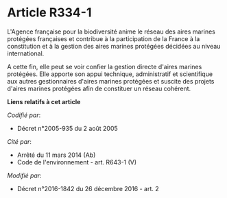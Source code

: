 # Article R334-1

L'Agence française pour la biodiversité anime le réseau des aires marines protégées françaises et contribue à la
participation de la France à la constitution et à la gestion des aires marines protégées décidées au niveau international.

A cette fin, elle peut se voir confier la gestion directe d'aires marines protégées. Elle apporte son appui technique,
administratif et scientifique aux autres gestionnaires d'aires marines protégées et suscite des projets d'aires marines
protégées afin de constituer un réseau cohérent.

**Liens relatifs à cet article**

_Codifié par_:

  - Décret n°2005-935 du 2 août 2005

_Cité par_:

  - Arrêté du 11 mars 2014 (Ab)
  - Code de l'environnement - art. R643-1 (V)

_Modifié par_:

  - Décret n°2016-1842 du 26 décembre 2016 - art. 2
